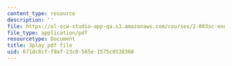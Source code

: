 ```yaml
---
content_type: resource
description: ''
file: https://ol-ocw-studio-app-qa.s3.amazonaws.com/courses/2-003sc-engineering-dynamics-fall-2011/671dc8cff9af23c0565e1575c0538360_tm51lwadMOc.pdf
file_type: application/pdf
resourcetype: Document
title: 3play pdf file
uid: 671dc8cf-f9af-23c0-565e-1575c0538360
---
```

